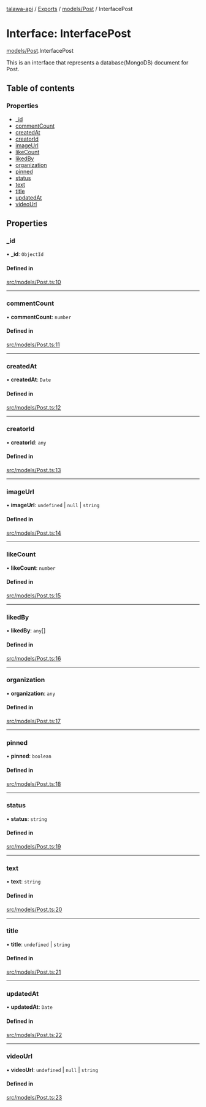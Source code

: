 [talawa-api](../README.md) / [Exports](../modules.md) / [models/Post](../modules/models_Post.md) / InterfacePost

# Interface: InterfacePost

[models/Post](../modules/models_Post.md).InterfacePost

This is an interface that represents a database(MongoDB) document for Post.

## Table of contents

### Properties

- [\_id](models_Post.InterfacePost.md#_id)
- [commentCount](models_Post.InterfacePost.md#commentcount)
- [createdAt](models_Post.InterfacePost.md#createdat)
- [creatorId](models_Post.InterfacePost.md#creatorid)
- [imageUrl](models_Post.InterfacePost.md#imageurl)
- [likeCount](models_Post.InterfacePost.md#likecount)
- [likedBy](models_Post.InterfacePost.md#likedby)
- [organization](models_Post.InterfacePost.md#organization)
- [pinned](models_Post.InterfacePost.md#pinned)
- [status](models_Post.InterfacePost.md#status)
- [text](models_Post.InterfacePost.md#text)
- [title](models_Post.InterfacePost.md#title)
- [updatedAt](models_Post.InterfacePost.md#updatedat)
- [videoUrl](models_Post.InterfacePost.md#videourl)

## Properties

### \_id

• **\_id**: `ObjectId`

#### Defined in

[src/models/Post.ts:10](https://github.com/PalisadoesFoundation/talawa-api/blob/ac416c4/src/models/Post.ts#L10)

___

### commentCount

• **commentCount**: `number`

#### Defined in

[src/models/Post.ts:11](https://github.com/PalisadoesFoundation/talawa-api/blob/ac416c4/src/models/Post.ts#L11)

___

### createdAt

• **createdAt**: `Date`

#### Defined in

[src/models/Post.ts:12](https://github.com/PalisadoesFoundation/talawa-api/blob/ac416c4/src/models/Post.ts#L12)

___

### creatorId

• **creatorId**: `any`

#### Defined in

[src/models/Post.ts:13](https://github.com/PalisadoesFoundation/talawa-api/blob/ac416c4/src/models/Post.ts#L13)

___

### imageUrl

• **imageUrl**: `undefined` \| ``null`` \| `string`

#### Defined in

[src/models/Post.ts:14](https://github.com/PalisadoesFoundation/talawa-api/blob/ac416c4/src/models/Post.ts#L14)

___

### likeCount

• **likeCount**: `number`

#### Defined in

[src/models/Post.ts:15](https://github.com/PalisadoesFoundation/talawa-api/blob/ac416c4/src/models/Post.ts#L15)

___

### likedBy

• **likedBy**: `any`[]

#### Defined in

[src/models/Post.ts:16](https://github.com/PalisadoesFoundation/talawa-api/blob/ac416c4/src/models/Post.ts#L16)

___

### organization

• **organization**: `any`

#### Defined in

[src/models/Post.ts:17](https://github.com/PalisadoesFoundation/talawa-api/blob/ac416c4/src/models/Post.ts#L17)

___

### pinned

• **pinned**: `boolean`

#### Defined in

[src/models/Post.ts:18](https://github.com/PalisadoesFoundation/talawa-api/blob/ac416c4/src/models/Post.ts#L18)

___

### status

• **status**: `string`

#### Defined in

[src/models/Post.ts:19](https://github.com/PalisadoesFoundation/talawa-api/blob/ac416c4/src/models/Post.ts#L19)

___

### text

• **text**: `string`

#### Defined in

[src/models/Post.ts:20](https://github.com/PalisadoesFoundation/talawa-api/blob/ac416c4/src/models/Post.ts#L20)

___

### title

• **title**: `undefined` \| `string`

#### Defined in

[src/models/Post.ts:21](https://github.com/PalisadoesFoundation/talawa-api/blob/ac416c4/src/models/Post.ts#L21)

___

### updatedAt

• **updatedAt**: `Date`

#### Defined in

[src/models/Post.ts:22](https://github.com/PalisadoesFoundation/talawa-api/blob/ac416c4/src/models/Post.ts#L22)

___

### videoUrl

• **videoUrl**: `undefined` \| ``null`` \| `string`

#### Defined in

[src/models/Post.ts:23](https://github.com/PalisadoesFoundation/talawa-api/blob/ac416c4/src/models/Post.ts#L23)
